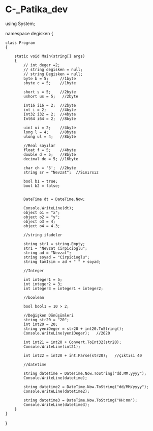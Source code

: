 # C-_Patika_dev
using System;

namespace degisken
{ 
    
    class Program
    {
        
        static void Main(string[] args)
        {
            // int deger =2;
            // string degisken = null;
            // string Degisken = null;
            byte b = 5;     //1byte
			sbyte c = 5;    //1byte

			short s = 5;    //2byte
			ushort us = 5;   //2byte

			Int16 i16 = 2;  //2byte
			int i = 2;      //4byte
			Int32 i32 = 2;  //4byte
			Int64 i64 = 2;  //8byte

			uint ui = 2;    //4byte
			long l = 4;     //8byte
			ulong ul = 4;   //8byte

			//Real sayılar
			float f = 5;    //4byte
			double d = 5;   //8byte
			decimal de = 5; //16byte

			char ch = '5';  //2byte
			string sr = "Nevzat";  //Sınırsız

			bool b1 = true;
			bool b2 = false;


            DateTime dt = DateTime.Now;
            
            Console.WriteLine(dt);
            object o1 = "x";
			object o2 = "y";
			object o3 = 4;
			object o4 = 4.3;

			//string ifadeler

			string str1 = string.Empty;
			str1 = "Nevzat Cirpicioglu";
			string ad = "Nevzat";
			string soyad = "Cirpicioglu";
			string tamIsim = ad + " " + soyad;

			//Integer

			int integer1 = 5;
			int integer2 = 3;
			int integer3 = integer1 + integer2;

			//boolean

			bool bool1 = 10 > 2;

			//Değişken Dönüşümleri
			string str20 = "20";
			int int20 = 20;
			string yeniDeger = str20 + int20.ToString();
			Console.WriteLine(yeniDeger);   //2020

			int int21 = int20 + Convert.ToInt32(str20);
			Console.WriteLine(int21);

			int int22 = int20 + int.Parse(str20);   //çıktısı 40

			//datetime

			string datetime = DateTime.Now.ToString("dd.MM.yyyy");
			Console.WriteLine(datetime);

			string datetime2 = DateTime.Now.ToString("dd/MM/yyyy");
			Console.WriteLine(datetime2);

			string datetime3 = DateTime.Now.ToString("HH:mm");
			Console.WriteLine(datetime3);
        }
    }
}
